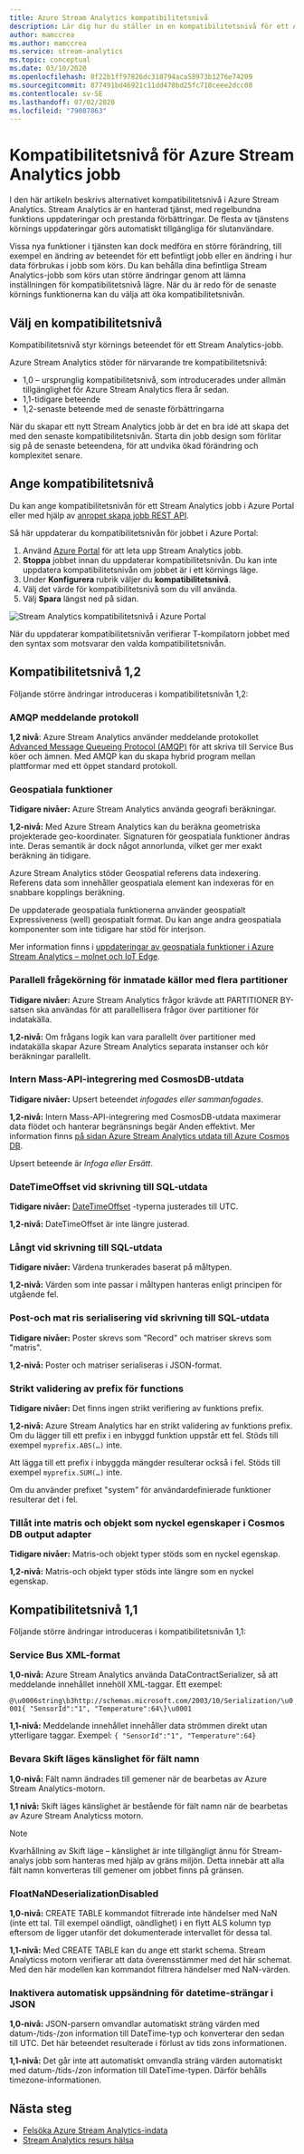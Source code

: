 ```yaml
---
title: Azure Stream Analytics kompatibilitetsnivå
description: Lär dig hur du ställer in en kompatibilitetsnivå för ett Azure Stream Analytics jobb och större ändringar på den senaste kompatibilitetsnivån
author: mamccrea
ms.author: mamccrea
ms.service: stream-analytics
ms.topic: conceptual
ms.date: 03/10/2020
ms.openlocfilehash: 8f22b1ff97826dc318794aca58973b1276e74209
ms.sourcegitcommit: 877491bd46921c11dd478bd25fc718ceee2dcc08
ms.contentlocale: sv-SE
ms.lasthandoff: 07/02/2020
ms.locfileid: "79087863"
---
```

# <a name="compatibility-level-for-azure-stream-analytics-jobs"></a>Kompatibilitetsnivå för Azure Stream Analytics jobb

I den här artikeln beskrivs alternativet kompatibilitetsnivå i Azure Stream Analytics. Stream Analytics är en hanterad tjänst, med regelbundna funktions uppdateringar och prestanda förbättringar. De flesta av tjänstens körnings uppdateringar görs automatiskt tillgängliga för slutanvändare. 

Vissa nya funktioner i tjänsten kan dock medföra en större förändring, till exempel en ändring av beteendet för ett befintligt jobb eller en ändring i hur data förbrukas i jobb som körs. Du kan behålla dina befintliga Stream Analytics-jobb som körs utan större ändringar genom att lämna inställningen för kompatibilitetsnivå lägre. När du är redo för de senaste körnings funktionerna kan du välja att öka kompatibilitetsnivån. 

## <a name="choose-a-compatibility-level"></a>Välj en kompatibilitetsnivå

Kompatibilitetsnivå styr körnings beteendet för ett Stream Analytics-jobb. 

Azure Stream Analytics stöder för närvarande tre kompatibilitetsnivå:

* 1,0 – ursprunglig kompatibilitetsnivå, som introducerades under allmän tillgänglighet för Azure Stream Analytics flera år sedan.
* 1,1-tidigare beteende
* 1,2-senaste beteende med de senaste förbättringarna

När du skapar ett nytt Stream Analytics jobb är det en bra idé att skapa det med den senaste kompatibilitetsnivån. Starta din jobb design som förlitar sig på de senaste beteendena, för att undvika ökad förändring och komplexitet senare.

## <a name="set-the-compatibility-level"></a>Ange kompatibilitetsnivå

Du kan ange kompatibilitetsnivån för ett Stream Analytics jobb i Azure Portal eller med hjälp av [anropet skapa jobb REST API](/rest/api/streamanalytics/stream-analytics-job).

Så här uppdaterar du kompatibilitetsnivån för jobbet i Azure Portal:

1. Använd [Azure Portal](https://portal.azure.com) för att leta upp Stream Analytics jobb.
2. **Stoppa** jobbet innan du uppdaterar kompatibilitetsnivån. Du kan inte uppdatera kompatibilitetsnivån om jobbet är i ett körnings läge.
3. Under **Konfigurera** rubrik väljer du **kompatibilitetsnivå**.
4. Välj det värde för kompatibilitetsnivå som du vill använda.
5. Välj **Spara** längst ned på sidan.

![Stream Analytics kompatibilitetsnivå i Azure Portal](media/stream-analytics-compatibility-level/stream-analytics-compatibility.png)

När du uppdaterar kompatibilitetsnivån verifierar T-kompilatorn jobbet med den syntax som motsvarar den valda kompatibilitetsnivån.

## <a name="compatibility-level-12"></a>Kompatibilitetsnivå 1,2

Följande större ändringar introduceras i kompatibilitetsnivån 1,2:

###  <a name="amqp-messaging-protocol"></a>AMQP meddelande protokoll

**1,2 nivå**: Azure Stream Analytics använder meddelande protokollet [Advanced Message Queueing Protocol (AMQP)](../service-bus-messaging/service-bus-amqp-overview.md) för att skriva till Service Bus köer och ämnen. Med AMQP kan du skapa hybrid program mellan plattformar med ett öppet standard protokoll.

### <a name="geospatial-functions"></a>Geospatiala funktioner

**Tidigare nivåer:** Azure Stream Analytics använda geografi beräkningar.

**1,2-nivå:** Med Azure Stream Analytics kan du beräkna geometriska projekterade geo-koordinater. Signaturen för geospatiala funktioner ändras inte. Deras semantik är dock något annorlunda, vilket ger mer exakt beräkning än tidigare.

Azure Stream Analytics stöder Geospatial referens data indexering. Referens data som innehåller geospatiala element kan indexeras för en snabbare kopplings beräkning.

De uppdaterade geospatiala funktionerna använder geospatialt Expressiveness (well) geospatialt format. Du kan ange andra geospatiala komponenter som inte tidigare har stöd för interjson.

Mer information finns i [uppdateringar av geospatiala funktioner i Azure Stream Analytics – molnet och IoT Edge](https://azure.microsoft.com/blog/updates-to-geospatial-functions-in-azure-stream-analytics-cloud-and-iot-edge/).

### <a name="parallel-query-execution-for-input-sources-with-multiple-partitions"></a>Parallell frågekörning för inmatade källor med flera partitioner

**Tidigare nivåer:** Azure Stream Analytics frågor krävde att PARTITIONER BY-satsen ska användas för att parallellisera frågor över partitioner för indatakälla.

**1,2-nivå:** Om frågans logik kan vara parallellt över partitioner med indatakälla skapar Azure Stream Analytics separata instanser och kör beräkningar parallellt.

### <a name="native-bulk-api-integration-with-cosmosdb-output"></a>Intern Mass-API-integrering med CosmosDB-utdata

**Tidigare nivåer:** Upsert beteendet *infogades eller sammanfogades*.

**1,2-nivå:** Intern Mass-API-integrering med CosmosDB-utdata maximerar data flödet och hanterar begränsnings begär Anden effektivt. Mer information finns [på sidan Azure Stream Analytics utdata till Azure Cosmos DB](https://docs.microsoft.com/azure/stream-analytics/stream-analytics-documentdb-output#improved-throughput-with-compatibility-level-12).

Upsert beteende är *Infoga eller Ersätt*.

### <a name="datetimeoffset-when-writing-to-sql-output"></a>DateTimeOffset vid skrivning till SQL-utdata

**Tidigare nivåer:** [DateTimeOffset](https://docs.microsoft.com/sql/t-sql/data-types/datetimeoffset-transact-sql?view=sql-server-2017) -typerna justerades till UTC.

**1,2-nivå:** DateTimeOffset är inte längre justerad.

### <a name="long-when-writing-to-sql-output"></a>Långt vid skrivning till SQL-utdata

**Tidigare nivåer:** Värdena trunkerades baserat på måltypen.

**1,2-nivå:** Värden som inte passar i måltypen hanteras enligt principen för utgående fel.

### <a name="record-and-array-serialization-when-writing-to-sql-output"></a>Post-och mat ris serialisering vid skrivning till SQL-utdata

**Tidigare nivåer:** Poster skrevs som "Record" och matriser skrevs som "matris".

**1,2-nivå:** Poster och matriser serialiseras i JSON-format.

### <a name="strict-validation-of-prefix-of-functions"></a>Strikt validering av prefix för functions

**Tidigare nivåer:** Det finns ingen strikt verifiering av funktions prefix.

**1,2-nivå:** Azure Stream Analytics har en strikt validering av funktions prefix. Om du lägger till ett prefix i en inbyggd funktion uppstår ett fel. Stöds till exempel `myprefix.ABS(…)` inte.

Att lägga till ett prefix i inbyggda mängder resulterar också i fel. Stöds till exempel `myprefix.SUM(…)` inte.

Om du använder prefixet "system" för användardefinierade funktioner resulterar det i fel.

### <a name="disallow-array-and-object-as-key-properties-in-cosmos-db-output-adapter"></a>Tillåt inte matris och objekt som nyckel egenskaper i Cosmos DB output adapter

**Tidigare nivåer:** Matris-och objekt typer stöds som en nyckel egenskap.

**1,2-nivå:** Matris-och objekt typer stöds inte längre som en nyckel egenskap.

## <a name="compatibility-level-11"></a>Kompatibilitetsnivå 1,1

Följande större ändringar introduceras i kompatibilitetsnivån 1,1:

### <a name="service-bus-xml-format"></a>Service Bus XML-format

**1,0-nivå:** Azure Stream Analytics använda DataContractSerializer, så att meddelande innehållet innehöll XML-taggar. Ett exempel:

`@\u0006string\b3http://schemas.microsoft.com/2003/10/Serialization/\u0001{ "SensorId":"1", "Temperature":64\}\u0001`

**1,1-nivå:** Meddelande innehållet innehåller data strömmen direkt utan ytterligare taggar. Exempel: `{ "SensorId":"1", "Temperature":64}`

### <a name="persisting-case-sensitivity-for-field-names"></a>Bevara Skift läges känslighet för fält namn

**1,0-nivå:** Fält namn ändrades till gemener när de bearbetas av Azure Stream Analytics-motorn.

**1,1 nivå:** Skift läges känslighet är bestående för fält namn när de bearbetas av Azure Stream Analyticss motorn.

> [!NOTE]
> Kvarhållning av Skift läge – känslighet är inte tillgängligt ännu för Stream-analys jobb som hanteras med hjälp av gräns miljön. Detta innebär att alla fält namn konverteras till gemener om jobbet finns på gränsen.

### <a name="floatnandeserializationdisabled"></a>FloatNaNDeserializationDisabled

**1,0-nivå:** CREATE TABLE kommandot filtrerade inte händelser med NaN (inte ett tal. Till exempel oändligt, oändlighet) i en flytt ALS kolumn typ eftersom de ligger utanför det dokumenterade intervallet för dessa tal.

**1,1-nivå:** Med CREATE TABLE kan du ange ett starkt schema. Stream Analyticss motorn verifierar att data överensstämmer med det här schemat. Med den här modellen kan kommandot filtrera händelser med NaN-värden.

### <a name="disable-automatic-upcast-for-datetime-strings-in-json"></a>Inaktivera automatisk uppsändning för datetime-strängar i JSON

**1,0-nivå:** JSON-parsern omvandlar automatiskt sträng värden med datum-/tids-/zon information till DateTime-typ och konverterar den sedan till UTC. Det här beteendet resulterade i förlust av tids zons informationen.

**1,1-nivå:** Det går inte att automatiskt omvandla sträng värden automatiskt med datum-/tids-/zon information till DateTime-typen. Därför behålls timezone-informationen.

## <a name="next-steps"></a>Nästa steg

* [Felsöka Azure Stream Analytics-indata](stream-analytics-troubleshoot-input.md)
* [Stream Analytics resurs hälsa](stream-analytics-resource-health.md)
